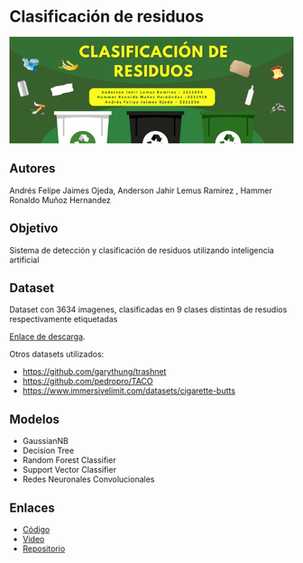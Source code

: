 # Clasificación de residuos

![Banner del Proyecto](/Banner.jpg) 

## **Autores**
Andrés Felipe Jaimes Ojeda, Anderson Jahir Lemus Ramírez , Hammer Ronaldo Muñoz Hernandez

## **Objetivo**
Sistema de detección y clasificación de residuos utilizando inteligencia artificial

## **Dataset**
Dataset con 3634 imagenes, clasificadas en 9 clases distintas de resudios respectivamente etiquetadas

[Enlace de descarga](https://drive.google.com/drive/folders/1NNipl4H2t2WYa7hBJTlAvNAJAOG0YFux?usp=drive_link).

Otros datasets utilizados:
- https://github.com/garythung/trashnet
- https://github.com/pedropro/TACO
- https://www.immersivelimit.com/datasets/cigarette-butts

## **Modelos**
- GaussianNB
- Decision Tree
- Random Forest Classifier
- Support Vector Classifier
- Redes Neuronales Convolucionales 

## **Enlaces**
- [Código](https://colab.research.google.com/drive/1ef_FIghwPs7OAXwWwIUETVRuCg2SRnGS#scrollTo=cge2NBbo0iVk)
- [Video](https://youtu.be/6HLw5H6IT74)
- [Repositorio](https://github.com/NDruz/Clasificacion-de-resudios)

